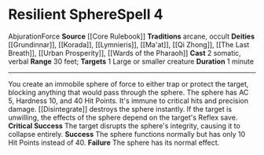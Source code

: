 ﻿---
actions: '[two-actions]'
area: null
bloodline: null
component:
- Somatic
- Verbal
cost: null
deity:
- '[[DATABASE/deity/Grundinnar|Grundinnar]]'
- '[[DATABASE/deity/Grundinnar|Grundinnar]]'
- '[[DATABASE/deity/Korada|Korada]]'
- '[[DATABASE/deity/Lymnieris|Lymnieris]]'
- '[[DATABASE/deity/Ma''at|Ma''at]]'
- '[[DATABASE/deity/Qi Zhong|Qi Zhong]]'
- '[[DATABASE/deity/The Last Breath|The Last Breath]]'
- '[[DATABASE/deity/Urban Prosperity|Urban Prosperity]]'
- '[[DATABASE/deity/Wards of the Pharaoh|Wards of the Pharaoh]]'
domain: null
duration: 1 minute
element: null
heighten: null
heighten_level: '4'
id: '255'
lesson: null
level: '4'
mystery: null
name: Resilient Sphere
patron_theme: null
range: 30 feet
rarity: Common
requirement: null
saving_throw: null
school: Abjuration
source: '[[DATABASE/source/Core Rulebook|Core Rulebook]]'
target: 1 Large or smaller creature
tradition:
- Arcane
- Occult
trait:
- '[[DATABASE/trait/Abjuration|Abjuration]]'
- '[[DATABASE/trait/Force|Force]]'
trigger: null
type: Spell

---
# Resilient Sphere<span class="item-type">Spell 4</span>

<span class="item-trait">Abjuration</span><span class="item-trait">Force</span>
**Source** [[Core Rulebook]] 
**Traditions** arcane, occult
**Deities** [[Grundinnar]], [[Korada]], [[Lymnieris]], [[Ma'at]], [[Qi Zhong]], [[The Last Breath]], [[Urban Prosperity]], [[Wards of the Pharaoh]]
**Cast** <span class="action-icon">2</span> somatic, verbal
**Range** 30 feet; **Targets** 1 Large or smaller creature
**Duration** 1 minute

---
You create an immobile sphere of force to either trap or protect the target, blocking anything that would pass through the sphere. The sphere has AC 5, Hardness 10, and 40 Hit Points. It's immune to critical hits and precision damage. [[Disintegrate]] destroys the sphere instantly. If the target is unwilling, the effects of the sphere depend on the target's Reflex save.
**Critical Success** The target disrupts the sphere's integrity, causing it to collapse entirely.
**Success** The sphere functions normally but has only 10 Hit Points instead of 40.
**Failure** The sphere has its normal effect.